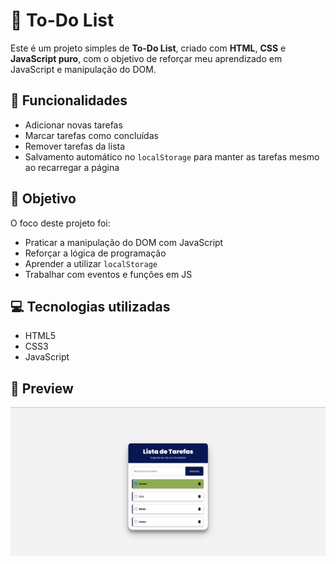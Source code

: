 # 📝 To-Do List

Este é um projeto simples de **To-Do List**, criado com **HTML**, **CSS** e **JavaScript puro**, com o objetivo de reforçar meu aprendizado em JavaScript e manipulação do DOM.

## 🚀 Funcionalidades

- Adicionar novas tarefas
- Marcar tarefas como concluídas
- Remover tarefas da lista
- Salvamento automático no `localStorage` para manter as tarefas mesmo ao recarregar a página

## 🎯 Objetivo

O foco deste projeto foi:
- Praticar a manipulação do DOM com JavaScript
- Reforçar a lógica de programação
- Aprender a utilizar `localStorage`
- Trabalhar com eventos e funções em JS

## 💻 Tecnologias utilizadas

- HTML5
- CSS3
- JavaScript

## 📸 Preview

![Texto alternativo](src/img/Pag-To-do-list.png)

